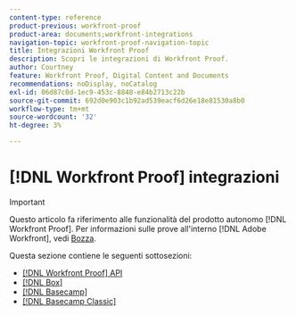 ```yaml
---
content-type: reference
product-previous: workfront-proof
product-area: documents;workfront-integrations
navigation-topic: workfront-proof-navigation-topic
title: Integrazioni Workfront Proof
description: Scopri le integrazioni di Workfront Proof.
author: Courtney
feature: Workfront Proof, Digital Content and Documents
recommendations: noDisplay, noCatalog
exl-id: 06d87c0d-1ec9-453c-8848-e84b2713c22b
source-git-commit: 692d0e903c1b92ad539eacf6d26e18e81530a8b0
workflow-type: tm+mt
source-wordcount: '32'
ht-degree: 3%

---
```


# [!DNL Workfront Proof] integrazioni

>[!IMPORTANT]
>
>Questo articolo fa riferimento alle funzionalità del prodotto autonomo [!DNL Workfront Proof]. Per informazioni sulle prove all&#39;interno [!DNL Adobe Workfront], vedi [Bozza](../../review-and-approve-work/proofing/proofing.md).

Questa sezione contiene le seguenti sottosezioni:

* [[!DNL Workfront Proof] API](../../workfront-proof/wp-integrations/api/wp-api.md)
* [[!DNL Box]](../../workfront-proof/wp-integrations/box/box.md)
* [[!DNL Basecamp]](../../workfront-proof/wp-integrations/basecamp/basecamp.md)
* [[!DNL Basecamp Classic]](../../workfront-proof/wp-integrations/basecamp-classic/basecamp-classic.md)
